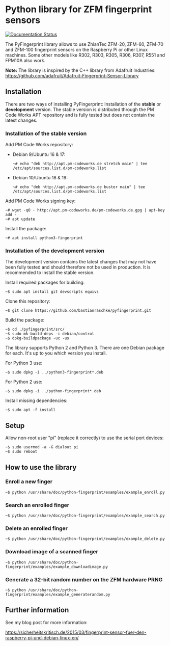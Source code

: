 # Python library for ZFM fingerprint sensors

[![Documentation Status](https://readthedocs.org/projects/pyfingerprint/badge/?version=latest)](https://pyfingerprint.readthedocs.io/en/latest/?badge=latest)

The PyFingerprint library allows to use ZhianTec ZFM-20, ZFM-60, ZFM-70 and ZFM-100 fingerprint sensors on the Raspberry Pi or other Linux machines. Some other models like R302, R303, R305, R306, R307, R551 and FPM10A also work.

**Note:** The library is inspired by the C++ library from Adafruit Industries:
<https://github.com/adafruit/Adafruit-Fingerprint-Sensor-Library>

## Installation

There are two ways of installing PyFingerprint: Installation of the **stable** or **development** version. The stable version is distributed through the PM Code Works APT repository and is fully tested but does not contain the latest changes.

### Installation of the stable version

Add PM Code Works repository:

* Debian 9/Ubuntu 16 & 17:

    `~# echo "deb http://apt.pm-codeworks.de stretch main" | tee /etc/apt/sources.list.d/pm-codeworks.list`

* Debian 10/Ubuntu 18 & 19:

    `~# echo "deb http://apt.pm-codeworks.de buster main" | tee /etc/apt/sources.list.d/pm-codeworks.list`

Add PM Code Works signing key:

    ~# wget -qO - http://apt.pm-codeworks.de/pm-codeworks.de.gpg | apt-key add -
    ~# apt update

Install the package:

    ~# apt install python3-fingerprint

### Installation of the development version

The development version contains the latest changes that may not have been fully tested and should therefore not be used in production. It is recommended to install the stable version.

Install required packages for building:

    ~$ sudo apt install git devscripts equivs

Clone this repository:

    ~$ git clone https://github.com/bastianraschke/pyfingerprint.git

Build the package:

    ~$ cd ./pyfingerprint/src/
    ~$ sudo mk-build-deps -i debian/control
    ~$ dpkg-buildpackage -uc -us

The library supports Python 2 and Python 3. There are one Debian package for each. It's up to you which version you install.

For Python 3 use:

    ~$ sudo dpkg -i ../python3-fingerprint*.deb

For Python 2 use:

    ~$ sudo dpkg -i ../python-fingerprint*.deb

Install missing dependencies:

    ~$ sudo apt -f install

## Setup

Allow non-root user "pi" (replace it correctly) to use the serial port devices:

    ~$ sudo usermod -a -G dialout pi
    ~$ sudo reboot

## How to use the library

### Enroll a new finger

    ~$ python /usr/share/doc/python-fingerprint/examples/example_enroll.py

### Search an enrolled finger

    ~$ python /usr/share/doc/python-fingerprint/examples/example_search.py

### Delete an enrolled finger

    ~$ python /usr/share/doc/python-fingerprint/examples/example_delete.py

### Download image of a scanned finger

    ~$ python /usr/share/doc/python-fingerprint/examples/example_downloadimage.py

### Generate a 32-bit random number on the ZFM hardware PRNG

    ~$ python /usr/share/doc/python-fingerprint/examples/example_generaterandom.py

## Further information

See my blog post for more information:

<https://sicherheitskritisch.de/2015/03/fingerprint-sensor-fuer-den-raspberry-pi-und-debian-linux-en/>
